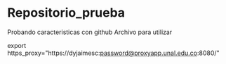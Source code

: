 # Repositorio_prueba
Probando caracteristicas con github
Archivo para utilizar

export https_proxy="https://dyjaimesc:password@proxyapp.unal.edu.co:8080/"